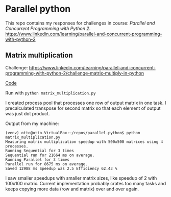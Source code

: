 # Parallel python

This repo contains my responses for challenges in course: *Parallel and Concurrent Programming with Python 2*.
https://www.linkedin.com/learning/parallel-and-concurrent-programming-with-python-2

## Matrix multiplication

Challenge: https://www.linkedin.com/learning/parallel-and-concurrent-programming-with-python-2/challenge-matrix-multiply-in-python

[Code](./matrix_multiplication.py)

Run with `python matrix_multiplication.py`

I created process pool that processes one row of output matrix in one task. I precalculated transpose for second matrix so that each element of output was just dot product.

Output from my machine:
```
(venv) otto@otto-VirtualBox:~/repos/parallel-python$ python matrix_multiplication.py 
Measuring matrix multiplication speedup with 500x500 matrices using 4 processes.
Running Sequential for 3 times
Sequential run for 21664 ms on average.
Running Parallel for 3 times
Parallel run for 8675 ms on average.
Saved 12988 ms Speedup was 2.5 Efficiency 62.43 %
```

I saw smaller speedups with smaller matrix sizes, like speedup of 2 with 100x100 matrix. Current implementation probably crates too many tasks and keeps copying more data (row and matrix) over and over again.